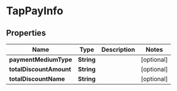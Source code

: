 

# TapPayInfo


## Properties

| Name | Type | Description | Notes |
|------------ | ------------- | ------------- | -------------|
|**paymentMediumType** | **String** |  |  [optional] |
|**totalDiscountAmount** | **String** |  |  [optional] |
|**totalDiscountName** | **String** |  |  [optional] |



